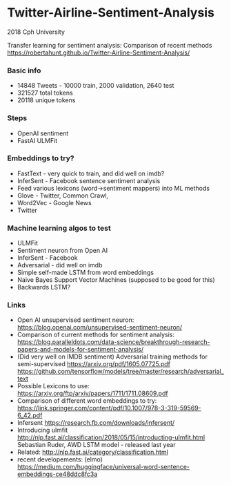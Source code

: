 # Twitter-Airline-Sentiment-Analysis
2018 Cph University

Transfer learning for sentiment analysis: Comparison of recent methods
https://robertahunt.github.io/Twitter-Airline-Sentiment-Analysis/

### Basic info
* 14848 Tweets - 10000 train, 2000 validation, 2640 test
* 321527 total tokens
* 20118 unique tokens

### Steps
* OpenAI sentiment
* FastAI ULMFit


### Embeddings to try?
* FastText - very quick to train, and did well on imdb?
* InferSent - Facebook sentence sentiment analysis
* Feed various lexicons (word->sentiment mappers) into ML methods
* Glove - Twitter, Common Crawl, 
* Word2Vec - Google News
* Twitter

### Machine learning algos to test
* ULMFit
* Sentiment neuron from Open AI
* InferSent - Facebook
* Adversarial - did well on imdb
* Simple self-made LSTM from word embeddings
* Naive Bayes Support Vector Machines (supposed to be good for this)
* Backwards LSTM?

### Links
* Open AI unsupervised sentiment neuron: https://blog.openai.com/unsupervised-sentiment-neuron/
* Comparison of current methods for sentiment analysis: https://blog.paralleldots.com/data-science/breakthrough-research-papers-and-models-for-sentiment-analysis/
* (Did very well on IMDB sentiment) Adversarial training methods for semi-supervised https://arxiv.org/pdf/1605.07725.pdf
https://github.com/tensorflow/models/tree/master/research/adversarial_text
* Possible Lexicons to use: https://arxiv.org/ftp/arxiv/papers/1711/1711.08609.pdf
* Comparison of different word embeddings to try: https://link.springer.com/content/pdf/10.1007/978-3-319-59569-6_42.pdf
* Infersent https://research.fb.com/downloads/infersent/
* Introducing ulmfit http://nlp.fast.ai/classification/2018/05/15/introducting-ulmfit.html
Sebastian Ruder, AWD LSTM model - released last year
 * Related: http://nlp.fast.ai/category/classification.html
* recent developements: (elmo) https://medium.com/huggingface/universal-word-sentence-embeddings-ce48ddc8fc3a 



